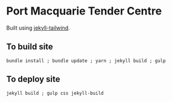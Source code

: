 # Port Macquarie Tender Centre
Built using [jekyll-tailwind](https://github.com/taylorbryant/tailwind-jekyll).

## To build site
`bundle install ; bundle update ; yarn ; jekyll build ; gulp`

## To deploy site
`jekyll build ; gulp css jekyll-build`
